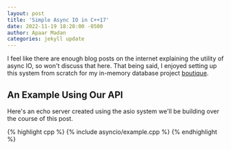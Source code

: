 ```yaml
---
layout: post
title: 'Simple Async IO in C++17'
date: 2022-11-19 18:28:00 -0500
author: Apaar Madan
categories: jekyll update
---
```


I feel like there are enough blog posts on the internet explaining the utility of async IO, so
won't discuss that here. That being said, I enjoyed setting up this system from scratch
for my in-memory database project [boutique](https://github.com/goodpaul6/boutique).

## An Example Using Our API

Here's an echo server created using the asio system we'll be building over the course of this post.

{% highlight cpp %}
{% include asyncio/example.cpp %}
{% endhighlight %}
